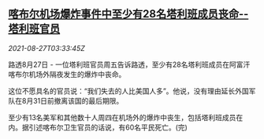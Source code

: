 <!--1630036862000-->
[喀布尔机场爆炸事件中至少有28名塔利班成员丧命--塔利班官员](https://cn.reuters.com/article/kabul-airport-blast-taliban-0827-idCNKBS2FS09V)
------

<div><i>2021-08-27T03:33:45Z</i></div><p>路透8月27日 - 一位塔利班官员周五告诉路透，至少有28名塔利班成员在阿富汗喀布尔机场外隔夜发生的爆炸中丧命。</p><p>这位不愿具名的官员说：“我们失去的人比美国人多”。他说，没有理由延长外国军队在8月31日前撤离该国的最后期限。</p><p>至少有13名美军和其他数十人周四在机场外的爆炸中丧生，包括塔利班成员在内。据引述喀布尔卫生官员的话说，有60名平民死亡。(完)</p>
